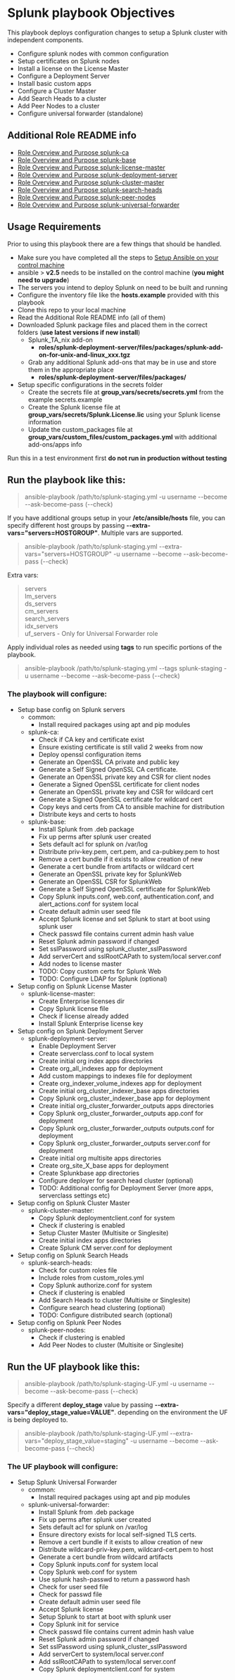 # Splunk playbook Objectives
This playbook deploys configuration changes to setup a Splunk cluster with independent components.

  - Configure splunk nodes with common configuration
  - Setup certificates on Splunk nodes
  - Install a license on the License Master
  - Configure a Deployment Server
  - Install basic custom apps
  - Configure a Cluster Master
  - Add Search Heads to a cluster
  - Add Peer Nodes to a cluster
  - Configure universal forwarder (standalone)

## Additional Role README info
- [Role Overview and Purpose splunk-ca](./roles/splunk-ca/README.md)
- [Role Overview and Purpose splunk-base](./roles/splunk-base/README.md)
- [Role Overview and Purpose splunk-license-master](./roles/splunk-license-master/README.md)
- [Role Overview and Purpose splunk-deployment-server](./roles/splunk-deployment-server/README.md)
- [Role Overview and Purpose splunk-cluster-master](./roles/splunk-cluster-master/README.md)
- [Role Overview and Purpose splunk-search-heads](./roles/splunk-search-heads/README.md)
- [Role Overview and Purpose splunk-peer-nodes](./roles/splunk-peer-nodes/README.md)
- [Role Overview and Purpose splunk-universal-forwarder](./roles/splunk-universal-forwarder/README.md)

## Usage Requirements

Prior to using this playbook there are a few things that should be handled.  
  - Make sure you have completed all the steps to [Setup Ansible on your control machine](../README.md)  
  - ansible > **v2.5** needs to be installed on the control machine (**you might need to upgrade**)  
  - The servers you intend to deploy Splunk on need to be built and running
  - Configure the inventory file like the **hosts.example** provided with this playbook
  - Clone this repo to your local machine
  - Read the Additional Role README info (all of them)
  - Downloaded Splunk package files and placed them in the correct folders (**use latest versions if new install**)
    - Splunk_TA_nix add-on
      - **roles/splunk-deployment-server/files/packages/splunk-add-on-for-unix-and-linux_xxx.tgz**
    - Grab any additional Splunk add-ons that may be in use and store them in the appropriate place
      - **roles/splunk-deployment-server/files/packages/**
  - Setup specific configurations in the secrets folder
    - Create the secrets file at **group_vars/secrets/secrets.yml** from the example secrets.example
    - Create the Splunk license file at **group_vars/secrets/Splunk.License.lic** using your Splunk license information
    - Update the custom_packages file at **group_vars/custom_files/custom_packages.yml** with additional add-ons/apps info

Run this in a test environment first **do not run in production without testing**

## Run the playbook like this:  
  >ansible-playbook /path/to/splunk-staging.yml -u username --become --ask-become-pass (--check)

If you have additional groups setup in your **/etc/ansible/hosts** file, you can specify different host groups by passing
**--extra-vars="servers=HOSTGROUP"**. Multiple vars are supported.
  >ansible-playbook /path/to/splunk-staging.yml --extra-vars="servers=HOSTGROUP" -u username --become --ask-become-pass (--check)

Extra vars:
  >servers  
  >lm_servers  
  >ds_servers  
  >cm_servers  
  >search_servers  
  >idx_servers  
  >uf_servers - Only for Universal Forwarder role  

Apply individual roles as needed using **tags** to run specific portions of the playbook.  
  >ansible-playbook /path/to/splunk-staging.yml --tags splunk-staging -u username --become --ask-become-pass (--check)  

### The playbook will configure:
- Setup base config on Splunk servers
  - common:
    - Install required packages using apt and pip modules
  - splunk-ca:
    - Check if CA key and certificate exist
    - Ensure existing certificate is still valid 2 weeks from now
    - Deploy openssl configuration items
    - Generate an OpenSSL CA private and public key
    - Generate a Self Signed OpenSSL CA certificate.
    - Generate an OpenSSL private key and CSR for client nodes
    - Generate a Signed OpenSSL certificate for client nodes
    - Generate an OpenSSL private key and CSR for wildcard cert
    - Generate a Signed OpenSSL certificate for wildcard cert
    - Copy keys and certs from CA to ansible machine for distribution
    - Distribute keys and certs to hosts
  - splunk-base:
    - Install Splunk from .deb package
    - Fix up perms after splunk user created
    - Sets default acl for splunk on /var/log
    - Distribute priv-key.pem, cert.pem, and ca-pubkey.pem to host
    - Remove a cert bundle if it exists to allow creation of new
    - Generate a cert bundle from artifacts or wildcard cert
    - Generate an OpenSSL private key for SplunkWeb
    - Generate an OpenSSL CSR for SplunkWeb
    - Generate a Self Signed OpenSSL certificate for SplunkWeb
    - Copy Splunk inputs.conf, web.conf, authentication.conf, and alert_actions.conf for system local
    - Create default admin user seed file
    - Accept Splunk license and set Splunk to start at boot using splunk user
    - Check passwd file contains current admin hash value
    - Reset Splunk admin password if changed
    - Set sslPassword using splunk_cluster_sslPassword
    - Add serverCert and sslRootCAPath to system/local server.conf
    - Add nodes to license master
    - TODO: Copy custom certs for Splunk Web
    - TODO: Configure LDAP for Splunk (optional)
- Setup config on Splunk License Master
  - splunk-license-master:
    - Create Enterprise licenses dir
    - Copy Splunk license file
    - Check if license already added
    - Install Splunk Enterprise license key
- Setup config on Splunk Deployment Server
  - splunk-deployment-server:
    - Enable Deployment Server
    - Create serverclass.conf to local system
    - Create initial org index apps directories
    - Create org_all_indexes app for deployment
    - Add custom mappings to indexes file for deployment
    - Create org_indexer_volume_indexes app for deployment
    - Create initial org_cluster_indexer_base apps directories
    - Copy Splunk org_cluster_indexer_base app for deployment
    - Create initial org_cluster_forwarder_outputs apps directories
    - Copy Splunk org_cluster_forwarder_outputs app.conf for deployment
    - Copy Splunk org_cluster_forwarder_outputs outputs.conf for deployment
    - Copy Splunk org_cluster_forwarder_outputs server.conf for deployment
    - Create initial org multisite apps directories
    - Create org_site_X_base apps for deployment
    - Create Splunkbase app directories
    - Configure deployer for search head cluster (optional)
    - TODO: Additional config for Deployment Server (more apps, serverclass settings etc)
- Setup config on Splunk Cluster Master
  - splunk-cluster-master:
    - Copy Splunk deploymentclient.conf for system
    - Check if clustering is enabled
    - Setup Cluster Master (Multisite or Singlesite)
    - Create initial index apps directories
    - Create Splunk CM server.conf for deployment
- Setup config on Splunk Search Heads
  - splunk-search-heads:
    - Check for custom roles file
    - Include roles from custom_roles.yml
    - Copy Splunk authorize.conf for system
    - Check if clustering is enabled
    - Add Search Heads to cluster (Multisite or Singlesite)
    - Configure search head clustering (optional)
    - TODO: Configure distributed search (optional)
- Setup config on Splunk Peer Nodes
  - splunk-peer-nodes:
    - Check if clustering is enabled
    - Add Peer Nodes to cluster (Multisite or Singlesite)

## Run the UF playbook like this:  
  >ansible-playbook /path/to/splunk-staging-UF.yml -u username --become --ask-become-pass (--check)

Specify a different **deploy_stage** value by passing 
**--extra-vars="deploy_stage_value=VALUE"**. depending on the environment the UF is being deployed to.
  >ansible-playbook /path/to/splunk-staging-UF.yml --extra-vars="deploy_stage_value=staging" -u username --become --ask-become-pass (--check)

### The UF playbook will configure:
- Setup Splunk Universal Forwarder
  - common:
    - Install required packages using apt and pip modules
  - splunk-universal-forwarder:
    - Install Splunk from .deb package
    - Fix up perms after splunk user created
    - Sets default acl for splunk on /var/log
    - Ensure directory exists for local self-signed TLS certs.
    - Remove a cert bundle if it exists to allow creation of new
    - Distribute wildcard-priv-key.pem, wildcard-cert.pem to host
    - Generate a cert bundle from wildcard artifacts
    - Copy Splunk inputs.conf for system local
    - Copy Splunk web.conf for system
    - Use splunk hash-passwd to return a password hash
    - Check for user seed file
    - Check for passwd file
    - Create default admin user seed file
    - Accept Splunk license
    - Setup Splunk to start at boot with splunk user
    - Copy Splunk init for service
    - Check passwd file contains current admin hash value
    - Reset Splunk admin password if changed
    - Set sslPassword using splunk_cluster_sslPassword
    - Add serverCert to system/local server.conf
    - Add sslRootCAPath to system/local server.conf
    - Copy Splunk deploymentclient.conf for system
